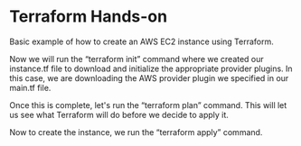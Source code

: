 # Terraform Hands-on

Basic example of how to create an AWS EC2 instance using Terraform.

Now we will run the “terraform init” command where we created our instance.tf file to download and initialize the appropriate provider plugins. In this case, we are downloading the AWS provider plugin we specified in our main.tf file.

Once this is complete, let's run the “terraform plan” command. This will let us see what Terraform will do before we decide to apply it.

Now to create the instance, we run the “terraform apply” command.

